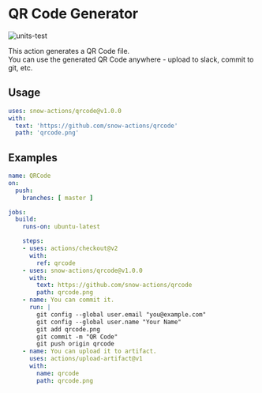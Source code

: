 # QR Code Generator

![units-test](https://github.com/snow-actions/qrcode/workflows/units-test/badge.svg)

This action generates a QR Code file.  
You can use the generated QR Code anywhere - upload to slack, commit to git, etc.

## Usage

```yaml
uses: snow-actions/qrcode@v1.0.0
with:
  text: 'https://github.com/snow-actions/qrcode'
  path: 'qrcode.png'
```

## Examples

```yaml
name: QRCode
on:
  push:
    branches: [ master ]

jobs:
  build:
    runs-on: ubuntu-latest

    steps:
    - uses: actions/checkout@v2
      with:
        ref: qrcode
    - uses: snow-actions/qrcode@v1.0.0
      with:
        text: https://github.com/snow-actions/qrcode
        path: qrcode.png
    - name: You can commit it.
      run: |
        git config --global user.email "you@example.com"
        git config --global user.name "Your Name"
        git add qrcode.png
        git commit -m "QR Code"
        git push origin qrcode
    - name: You can upload it to artifact.
      uses: actions/upload-artifact@v1
      with:
        name: qrcode
        path: qrcode.png
```
